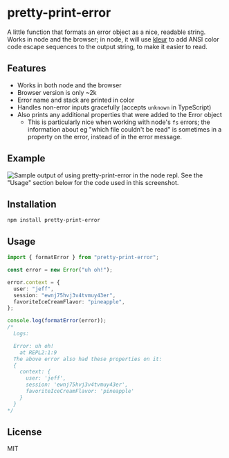 # pretty-print-error

A little function that formats an error object as a nice, readable string. Works in node and the browser; in node, it will use [kleur](https://www.npmjs.com/package/kleur) to add ANSI color code escape sequences to the output string, to make it easier to read.

## Features

- Works in both node and the browser
- Browser version is only ~2k
- Error name and stack are printed in color
- Handles non-error inputs gracefully (accepts `unknown` in TypeScript)
- Also prints any additional properties that were added to the Error object
  - This is particularly nice when working with node's `fs` errors; the information about eg "which file couldn't be read" is sometimes in a property on the error, instead of in the error message.

## Example

![Sample output of using pretty-print-error in the node repl. See the "Usage" section below for the code used in this screenshot.](https://user-images.githubusercontent.com/1341513/154799473-7189121d-cf5f-41f3-851c-3d358ec365a9.png)

## Installation

```
npm install pretty-print-error
```

## Usage

```ts
import { formatError } from "pretty-print-error";

const error = new Error("uh oh!");

error.context = {
  user: "jeff",
  session: "ewnj75hvj3v4tvmuy43er",
  favoriteIceCreamFlavor: "pineapple",
};

console.log(formatError(error));
/*
  Logs:

  Error: uh oh!
    at REPL2:1:9
  The above error also had these properties on it:
  {
    context: {
      user: 'jeff',
      session: 'ewnj75hvj3v4tvmuy43er',
      favoriteIceCreamFlavor: 'pineapple'
    }
  }
*/
```

## License

MIT
